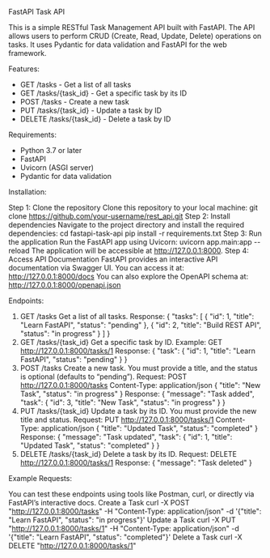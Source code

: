 FastAPI Task API

This is a simple RESTful Task Management API built with FastAPI. The API allows users to perform CRUD (Create, Read, Update, Delete) operations on tasks. It uses Pydantic for data validation and FastAPI for the web framework.

Features:

* GET /tasks - Get a list of all tasks
* GET /tasks/{task_id} - Get a specific task by its ID
* POST /tasks - Create a new task
* PUT /tasks/{task_id} - Update a task by ID
* DELETE /tasks/{task_id} - Delete a task by ID

Requirements:

* Python 3.7 or later
* FastAPI
* Uvicorn (ASGI server)
* Pydantic for data validation

Installation:

Step 1: Clone the repository
Clone this repository to your local machine:
git clone https://github.com/your-username/rest_api.git
Step 2: Install dependencies
Navigate to the project directory and install the required dependencies:
cd fastapi-task-api pip install -r requirements.txt
Step 3: Run the application
Run the FastAPI app using Uvicorn:
uvicorn app.main:app --reload
The application will be accessible at http://127.0.0.1:8000.
Step 4: Access API Documentation
FastAPI provides an interactive API documentation via Swagger UI. You can access it at:
http://127.0.0.1:8000/docs
You can also explore the OpenAPI schema at:
http://127.0.0.1:8000/openapi.json

Endpoints:

1. GET /tasks
Get a list of all tasks.
Response:
{ "tasks": [ { "id": 1, "title": "Learn FastAPI", "status": "pending" }, { "id": 2, "title": "Build REST API", "status": "in progress" } ] }
1. GET /tasks/{task_id}
Get a specific task by ID.
Example:
GET http://127.0.0.1:8000/tasks/1
Response:
{ "task": { "id": 1, "title": "Learn FastAPI", "status": "pending" } }
1. POST /tasks
Create a new task. You must provide a title, and the status is optional (defaults to “pending”).
Request:
POST http://127.0.0.1:8000/tasks Content-Type: application/json
{ "title": "New Task", "status": "in progress" }
Response: { "message": "Task added", "task": { "id": 3, "title": "New Task", "status": "in progress" } }
1. PUT /tasks/{task_id}
Update a task by its ID. You must provide the new title and status.
Request:
PUT http://127.0.0.1:8000/tasks/1 Content-Type: application/json
{ "title": "Updated Task", "status": "completed" }
Response:
{ "message": "Task updated", "task": { "id": 1, "title": "Updated Task", "status": "completed" } }
1. DELETE /tasks/{task_id}
Delete a task by its ID.
Request:
DELETE http://127.0.0.1:8000/tasks/1
Response:
{ "message": "Task deleted" }

Example Requests:

You can test these endpoints using tools like Postman, curl, or directly via FastAPI’s interactive docs.
Create a Task
curl -X POST "http://127.0.0.1:8000/tasks" -H "Content-Type: application/json" -d '{"title": "Learn FastAPI", "status": "in progress"}'
Update a Task
curl -X PUT "http://127.0.0.1:8000/tasks/1" -H "Content-Type: application/json" -d '{"title": "Learn FastAPI", "status": "completed"}'
Delete a Task
curl -X DELETE "http://127.0.0.1:8000/tasks/1"

